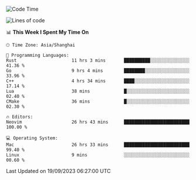 <!--START_SECTION:waka-->
![Code Time](http://img.shields.io/badge/Code%20Time-1%2C603%20hrs%2028%20mins-blue)

![Lines of code](https://img.shields.io/badge/From%20Hello%20World%20I%27ve%20Written-286.3%20thousand%20lines%20of%20code-blue)

📊 **This Week I Spent My Time On** 

```text
🕑︎ Time Zone: Asia/Shanghai

💬 Programming Languages: 
Rust                     11 hrs 3 mins       ██████████░░░░░░░░░░░░░░░   41.36 % 
Go                       9 hrs 4 mins        ████████░░░░░░░░░░░░░░░░░   33.96 % 
C++                      4 hrs 34 mins       ████░░░░░░░░░░░░░░░░░░░░░   17.14 % 
Lua                      38 mins             █░░░░░░░░░░░░░░░░░░░░░░░░   02.40 % 
CMake                    36 mins             █░░░░░░░░░░░░░░░░░░░░░░░░   02.30 % 

🔥 Editors: 
Neovim                   26 hrs 43 mins      █████████████████████████   100.00 % 

💻 Operating System: 
Mac                      26 hrs 33 mins      █████████████████████████   99.40 % 
Linux                    9 mins              ░░░░░░░░░░░░░░░░░░░░░░░░░   00.60 % 
```


 Last Updated on 19/09/2023 06:27:00 UTC
<!--END_SECTION:waka-->
